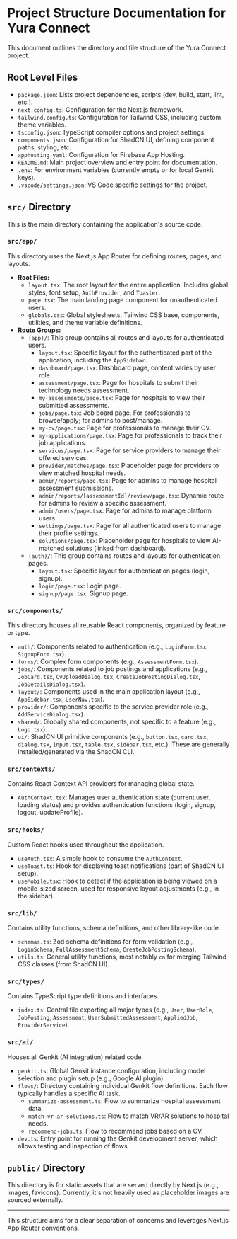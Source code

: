 
# Project Structure Documentation for Yura Connect

This document outlines the directory and file structure of the Yura Connect project.

## Root Level Files

*   `package.json`: Lists project dependencies, scripts (dev, build, start, lint, etc.).
*   `next.config.ts`: Configuration for the Next.js framework.
*   `tailwind.config.ts`: Configuration for Tailwind CSS, including custom theme variables.
*   `tsconfig.json`: TypeScript compiler options and project settings.
*   `components.json`: Configuration for ShadCN UI, defining component paths, styling, etc.
*   `apphosting.yaml`: Configuration for Firebase App Hosting.
*   `README.md`: Main project overview and entry point for documentation.
*   `.env`: For environment variables (currently empty or for local Genkit keys).
*   `.vscode/settings.json`: VS Code specific settings for the project.

## `src/` Directory

This is the main directory containing the application's source code.

### `src/app/`
This directory uses the Next.js App Router for defining routes, pages, and layouts.

*   **Root Files:**
    *   `layout.tsx`: The root layout for the entire application. Includes global styles, font setup, `AuthProvider`, and `Toaster`.
    *   `page.tsx`: The main landing page component for unauthenticated users.
    *   `globals.css`: Global stylesheets, Tailwind CSS base, components, utilities, and theme variable definitions.
*   **Route Groups:**
    *   `(app)/`: This group contains all routes and layouts for authenticated users.
        *   `layout.tsx`: Specific layout for the authenticated part of the application, including the `AppSidebar`.
        *   `dashboard/page.tsx`: Dashboard page, content varies by user role.
        *   `assessment/page.tsx`: Page for hospitals to submit their technology needs assessment.
        *   `my-assessments/page.tsx`: Page for hospitals to view their submitted assessments.
        *   `jobs/page.tsx`: Job board page. For professionals to browse/apply; for admins to post/manage.
        *   `my-cv/page.tsx`: Page for professionals to manage their CV.
        *   `my-applications/page.tsx`: Page for professionals to track their job applications.
        *   `services/page.tsx`: Page for service providers to manage their offered services.
        *   `provider/matches/page.tsx`: Placeholder page for providers to view matched hospital needs.
        *   `admin/reports/page.tsx`: Page for admins to manage hospital assessment submissions.
        *   `admin/reports/[assessmentId]/review/page.tsx`: Dynamic route for admins to review a specific assessment.
        *   `admin/users/page.tsx`: Page for admins to manage platform users.
        *   `settings/page.tsx`: Page for all authenticated users to manage their profile settings.
        *   `solutions/page.tsx`: Placeholder page for hospitals to view AI-matched solutions (linked from dashboard).
    *   `(auth)/`: This group contains routes and layouts for authentication pages.
        *   `layout.tsx`: Specific layout for authentication pages (login, signup).
        *   `login/page.tsx`: Login page.
        *   `signup/page.tsx`: Signup page.

### `src/components/`
This directory houses all reusable React components, organized by feature or type.

*   `auth/`: Components related to authentication (e.g., `LoginForm.tsx`, `SignupForm.tsx`).
*   `forms/`: Complex form components (e.g., `AssessmentForm.tsx`).
*   `jobs/`: Components related to job postings and applications (e.g., `JobCard.tsx`, `CvUploadDialog.tsx`, `CreateJobPostingDialog.tsx`, `JobDetailsDialog.tsx`).
*   `layout/`: Components used in the main application layout (e.g., `AppSidebar.tsx`, `UserNav.tsx`).
*   `provider/`: Components specific to the service provider role (e.g., `AddServiceDialog.tsx`).
*   `shared/`: Globally shared components, not specific to a feature (e.g., `Logo.tsx`).
*   `ui/`: ShadCN UI primitive components (e.g., `button.tsx`, `card.tsx`, `dialog.tsx`, `input.tsx`, `table.tsx`, `sidebar.tsx`, etc.). These are generally installed/generated via the ShadCN CLI.

### `src/contexts/`
Contains React Context API providers for managing global state.

*   `AuthContext.tsx`: Manages user authentication state (current user, loading status) and provides authentication functions (login, signup, logout, updateProfile).

### `src/hooks/`
Custom React hooks used throughout the application.

*   `useAuth.tsx`: A simple hook to consume the `AuthContext`.
*   `useToast.ts`: Hook for displaying toast notifications (part of ShadCN UI setup).
*   `useMobile.tsx`: Hook to detect if the application is being viewed on a mobile-sized screen, used for responsive layout adjustments (e.g., in the sidebar).

### `src/lib/`
Contains utility functions, schema definitions, and other library-like code.

*   `schemas.ts`: Zod schema definitions for form validation (e.g., `LoginSchema`, `FullAssessmentSchema`, `CreateJobPostingSchema`).
*   `utils.ts`: General utility functions, most notably `cn` for merging Tailwind CSS classes (from ShadCN UI).

### `src/types/`
Contains TypeScript type definitions and interfaces.

*   `index.ts`: Central file exporting all major types (e.g., `User`, `UserRole`, `JobPosting`, `Assessment`, `UserSubmittedAssessment`, `AppliedJob`, `ProviderService`).

### `src/ai/`
Houses all Genkit (AI integration) related code.

*   `genkit.ts`: Global Genkit instance configuration, including model selection and plugin setup (e.g., Google AI plugin).
*   `flows/`: Directory containing individual Genkit flow definitions. Each flow typically handles a specific AI task.
    *   `summarize-assessment.ts`: Flow to summarize hospital assessment data.
    *   `match-vr-ar-solutions.ts`: Flow to match VR/AR solutions to hospital needs.
    *   `recommend-jobs.ts`: Flow to recommend jobs based on a CV.
*   `dev.ts`: Entry point for running the Genkit development server, which allows testing and inspection of flows.

## `public/` Directory
This directory is for static assets that are served directly by Next.js (e.g., images, favicons). Currently, it's not heavily used as placeholder images are sourced externally.

---
This structure aims for a clear separation of concerns and leverages Next.js App Router conventions.
